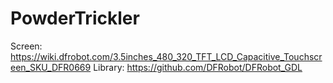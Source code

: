 # PowderTrickler

Screen: https://wiki.dfrobot.com/3.5inches_480_320_TFT_LCD_Capacitive_Touchscreen_SKU_DFR0669
Library: https://github.com/DFRobot/DFRobot_GDL